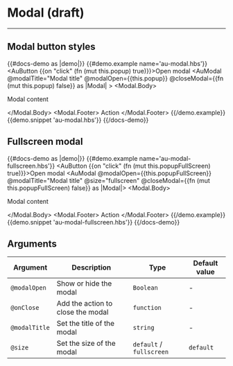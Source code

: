 # Modal (draft)

---


## Modal button styles

{{#docs-demo as |demo|}}
  {{#demo.example name='au-modal.hbs'}}
    <AuButton {{on "click" (fn (mut this.popup) true)}}>Open modal</AuButton>
    <AuModal 
    @modalTitle="Modal title" 
    @modalOpen={{this.popup}} 
    @closeModal={{fn (mut this.popup) false}} as |Modal| >
      <Modal.Body>
        <p>Modal content</p>
      </Modal.Body>
      <Modal.Footer>
        <AuButton>Action</AuButton>
      </Modal.Footer>
    </AuModal>
  {{/demo.example}}
  {{demo.snippet 'au-modal.hbs'}}
{{/docs-demo}}

## Fullscreen modal

{{#docs-demo as |demo|}}
  {{#demo.example name='au-modal-fullscreen.hbs'}}
    <AuButton {{on "click" (fn (mut this.popupFullScreen) true)}}>Open modal</AuButton>
    <AuModal @modalOpen={{this.popupFullScreen}} 
    @modalTitle="Modal title" 
    @size="fullscreen" 
    @closeModal={{fn (mut this.popupFullScreen) false}} as |Modal|>
      <Modal.Body>
        <p>Modal content</p>
      </Modal.Body>
      <Modal.Footer>
        <AuButton>Action</AuButton>
      </Modal.Footer>
    </AuModal> 
  {{/demo.example}}
  {{demo.snippet 'au-modal-fullscreen.hbs'}}
{{/docs-demo}}

## Arguments

| Argument      | Description | Type | Default value |
| ------------- | ----------- | ---- | ------------- |
| `@modalOpen` | Show or hide the modal | `Boolean` | - |
| `@onClose` | Add the action to close the modal | `function` | - |
| `@modalTitle` | Set the title of the modal | `string` | - |
| `@size` | Set the size of the modal | `default` / `fullscreen` | `default` |
